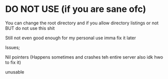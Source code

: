 ﻿# DO NOT USE (if you are sane ofc)
You can change the root directory and if you allow directory listings or not BUT do not use this shit


Still not even good enough for my personal use imma fix it later

Issues;

Nil pointers (Happens sometimes and crashes teh entire server also idk hwo to fix it)

unusable
